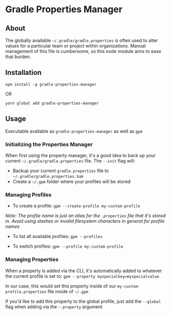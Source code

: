 # Gradle Properties Manager

## About

The globally available `~/.gradle/gradle.properties` is often used to alter values for a particular team or project within organizations. Manual management of this file is cumbersome, so this node module aims to ease that burden.

## Installation

`npm install -g gradle-properties-manager`

OR

`yarn global add gradle-properties-manager`

## Usage

Executable available as `gradle-properties-manager` as well as `gpm`

### Initializing the Properties Manager

When first using the property manager, it's a good idea to back up your current `~/.gradle/gradle.properties` file. The `--init` flag will:

- Backup your current `gradle.properties` file to `~/.gradle/gradle.properties.bak`
- Create a `~/.gpm` folder where your profiles will be stored

### Managing Profiles

- To create a profile:
  `gpm --create-profile my-custom-profile`

_Note: The profile name is just an alias for the `.properties` file that it's stored in. Avoid using slashes or invalid filesystem characters in general for profile names_

- To list all available profiles:
  `gpm --profiles`

- To switch profiles:
  `gpm --profile my-custom-profile`

### Managing Properties

When a property is added via the CLI, it's automatically added to whatever the current profile is set to:
`gpm --property myspecialkey=myspecialvalue`

In our case, this would set this property inside of our `my-custom-profile.properties` file inside of `~/.gpm`

If you'd like to add this property to the global profile, just add the `--global` flag when adding via the `--property` argument
